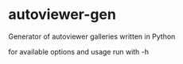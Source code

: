 autoviewer-gen
==============

Generator of autoviewer galleries written in Python

for available options and usage run with -h